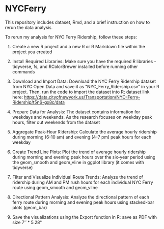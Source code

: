 # NYCFerry
This repository includes dataset, Rmd, and a brief instruction on how to rerun the data analysis.

To rerun my analysis for NYC Ferry Ridership, follow these steps:
1. Create a new R project and a new R or R Markdown file within the project you created

2. Install Required Libraries: Make sure you have the required R libraries - tidyverse, fs, and
RColorBrewer installed before running other commands

3. Download and Import Data: Download the NYC Ferry Ridership dataset from NYC Open Data
and save it as "NYC_Ferry_Ridership.csv" in your R project. Then, run the code to import the
dataset into R; dataset link here: https://data.cityofnewyork.us/Transportation/NYC-Ferry-Ridership/t5n6-gx8c/data

4. Prepare Data for Analysis: The dataset contains information for weekdays and weekends.
As the research focuses on weekday peak hours, filter out weekends from the dataset

5. Aggregate Peak-Hour Ridership: Calculate the average hourly ridership during morning (6-10
am) and evening (4-7 pm) peak hours for each weekday

6. Create Trend Line Plots: Plot the trend of average hourly ridership during morning and
evening peak hours over the six-year period using the geom_smooth and geom_vline in
ggplot library (it comes with tidyverse)

7. Filter and Visualize Individual Route Trends: Analyze the trend of ridership during AM and
PM rush hours for each individual NYC Ferry route using geom_smooth and geom_vline

8. Directional Pattern Analysis: Analyze the directional pattern of each ferry route during
morning and evening peak hours using stacked-bar plots (geom_bar)

9. Save the visualizations using the Export function in R: save as PDF with size 7’’ * 5.28’’
